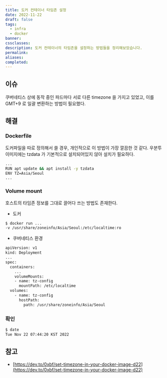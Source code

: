 ```yaml
---
title: 도커 컨테이너 타임존 설정
date: 2022-11-22
draft: false
tags:
  - infra
  - docker
banner: 
cssclasses: 
description: 도커 컨테이너의 타임존을 설정하는 방법들을 정리해보았습니다.
permalink: 
aliases: 
completed:
---
```

## 이슈

쿠버네티스 상에 동작 중인 파드마다 서로 다른 timezone 을 가지고 있었고, 이를 GMT+9 로 일괄 변환하는 방법이 필요했다.

  

## 해결

### Dockerfile

도커파일을 따로 정의해서 쓸 경우, 개인적으로 이 방법이 가장 깔끔한 것 같다. 우분투 이미지에는 tzdata 가 기본적으로 설치되어있지 않아 설치가 필요하다.

```Bash
...
RUN apt update && apt install -y tzdata
ENV TZ=Asia/Seoul
...
```

  

### Volume mount

호스트의 타임존 정보를 그대로 끌어다 쓰는 방법도 존재한다.

- 도커

```Bash
$ docker run ...
-v /usr/share/zoneinfo/Asia/Seoul:/etc/localtime:ro
```

- 쿠버네티스 환경

```Bash
apiVersion: v1
kind: Deployment
...
spec:
  containers:
    ...
    volumeMounts:
    - name: tz-config
      mountPath: /etc/localtime
  volumes:
    - name: tz-config
      hostPath:
        path: /usr/share/zoneinfo/Asia/Seoul
```

  

### 확인

```Bash
$ date
Tue Nov 22 07:44:20 KST 2022
```

  

## 참고

- [https://dev.to/0xbf/set-timezone-in-your-docker-image-d22](https://dev.to/0xbf/set-timezone-in-your-docker-image-d22)